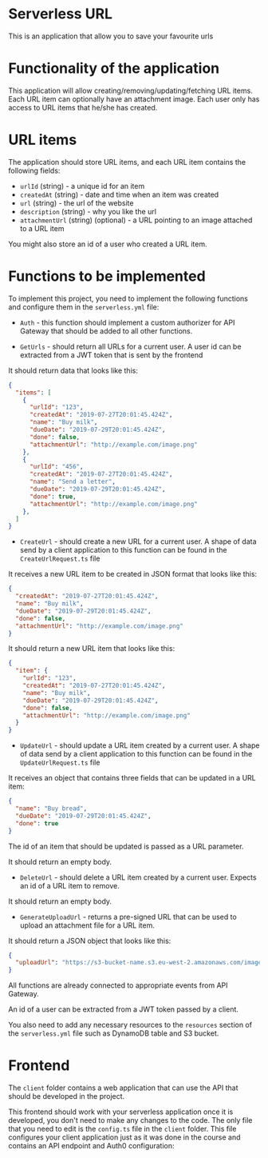 # Serverless URL
This is an application that allow you to save your favourite urls

# Functionality of the application

This application will allow creating/removing/updating/fetching URL items. Each URL item can optionally have an attachment image. Each user only has access to URL items that he/she has created.

# URL items

The application should store URL items, and each URL item contains the following fields:

* `urlId` (string) - a unique id for an item
* `createdAt` (string) - date and time when an item was created
* `url` (string) - the url of the website
* `description` (string) - why you like the url
* `attachmentUrl` (string) (optional) - a URL pointing to an image attached to a URL item

You might also store an id of a user who created a URL item.


# Functions to be implemented

To implement this project, you need to implement the following functions and configure them in the `serverless.yml` file:

* `Auth` - this function should implement a custom authorizer for API Gateway that should be added to all other functions.

* `GetUrls` - should return all URLs for a current user. A user id can be extracted from a JWT token that is sent by the frontend

It should return data that looks like this:

```json
{
  "items": [
    {
      "urlId": "123",
      "createdAt": "2019-07-27T20:01:45.424Z",
      "name": "Buy milk",
      "dueDate": "2019-07-29T20:01:45.424Z",
      "done": false,
      "attachmentUrl": "http://example.com/image.png"
    },
    {
      "urlId": "456",
      "createdAt": "2019-07-27T20:01:45.424Z",
      "name": "Send a letter",
      "dueDate": "2019-07-29T20:01:45.424Z",
      "done": true,
      "attachmentUrl": "http://example.com/image.png"
    },
  ]
}
```

* `CreateUrl` - should create a new URL for a current user. A shape of data send by a client application to this function can be found in the `CreateUrlRequest.ts` file

It receives a new URL item to be created in JSON format that looks like this:

```json
{
  "createdAt": "2019-07-27T20:01:45.424Z",
  "name": "Buy milk",
  "dueDate": "2019-07-29T20:01:45.424Z",
  "done": false,
  "attachmentUrl": "http://example.com/image.png"
}
```

It should return a new URL item that looks like this:

```json
{
  "item": {
    "urlId": "123",
    "createdAt": "2019-07-27T20:01:45.424Z",
    "name": "Buy milk",
    "dueDate": "2019-07-29T20:01:45.424Z",
    "done": false,
    "attachmentUrl": "http://example.com/image.png"
  }
}
```

* `UpdateUrl` - should update a URL item created by a current user. A shape of data send by a client application to this function can be found in the `UpdateUrlRequest.ts` file

It receives an object that contains three fields that can be updated in a URL item:

```json
{
  "name": "Buy bread",
  "dueDate": "2019-07-29T20:01:45.424Z",
  "done": true
}
```

The id of an item that should be updated is passed as a URL parameter.

It should return an empty body.

* `DeleteUrl` - should delete a URL item created by a current user. Expects an id of a URL item to remove.

It should return an empty body.

* `GenerateUploadUrl` - returns a pre-signed URL that can be used to upload an attachment file for a URL item.

It should return a JSON object that looks like this:

```json
{
  "uploadUrl": "https://s3-bucket-name.s3.eu-west-2.amazonaws.com/image.png"
}
```

All functions are already connected to appropriate events from API Gateway.

An id of a user can be extracted from a JWT token passed by a client.

You also need to add any necessary resources to the `resources` section of the `serverless.yml` file such as DynamoDB table and S3 bucket.


# Frontend

The `client` folder contains a web application that can use the API that should be developed in the project.

This frontend should work with your serverless application once it is developed, you don't need to make any changes to the code. The only file that you need to edit is the `config.ts` file in the `client` folder. This file configures your client application just as it was done in the course and contains an API endpoint and Auth0 configuration:
